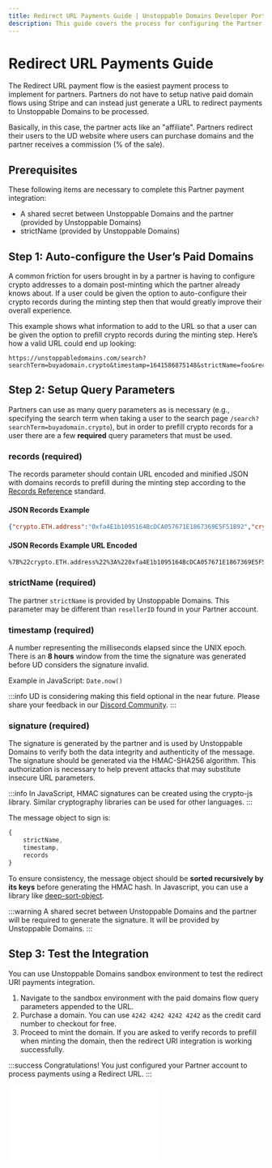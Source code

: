 ```yaml
---
title: Redirect URL Payments Guide | Unstoppable Domains Developer Portal
description: This guide covers the process for configuring the Partner account to mint paid domains using the redirect URL payment processing flow.
---
```


# Redirect URL Payments Guide

The Redirect URL payment flow is the easiest payment process to implement for partners. Partners do not have to setup native paid domain flows using Stripe and can instead just generate a URL to redirect payments to Unstoppable Domains to be processed.

Basically, in this case, the partner acts like an "affiliate". Partners redirect their users to the UD website where users can purchase domains and the partner receives a commission (% of the sale).

## Prerequisites
These following items are necessary to complete this Partner payment integration:
* A shared secret between Unstoppable Domains and the partner (provided by Unstoppable Domains)
* strictName (provided by Unstoppable Domains)

## Step 1: Auto-configure the User’s Paid Domains

A common friction for users brought in by a partner is having to configure crypto addresses to a domain post-minting which the partner already knows about. If a user could be given the option to auto-configure their crypto records during the minting step then that would greatly improve their overall experience.

This example shows what information to add to the URL so that a user can be given the option to prefill crypto records during the minting step. Here’s how a valid URL could end up looking:

```shell
https://unstoppabledomains.com/search?searchTerm=buyadomain.crypto&timestamp=1641586875148&strictName=foo&records=%7B%22crypto.ETH.address%22%3A%220xfa4E1b1095164BcDCA057671E1867369E5F51B92%22%2C%22crypto.BTC.address%22%3A%22bc1qxy2kgdygjrsqtzq2n0yrf2493p83kkfjhx0wlh%22%2C%22crypto.USDT.version.ERC20.address%22%3A%220xfa4E1b1095164BcDCA057671E1867369E5F51B92%22%2C%22crypto.DAI.address%22%3A%220xfa4E1b1095164BcDCA057671E1867369E5F51B92%22%2C%22crypto.EOS.address%22%3A%22playuplandme%22%7D&signature=7038743d813122a9c13c233a24d273535085b67d9a92db5c86669f45ec14b5f2
```

## Step 2: Setup Query Parameters

Partners can use as many query parameters as is necessary (e.g., specifying the search term when taking a user to the search page `/search?searchTerm=buyadomain.crypto`), but in order to prefill crypto records for a user there are a few **required** query parameters that must be used.

### records (required)

The records parameter should contain URL encoded and minified JSON with domains records to prefill during the minting step according to the [Records Reference](/developer-toolkit/reference/records-reference.md) standard.

#### JSON Records Example
```json
{"crypto.ETH.address":"0xfa4E1b1095164BcDCA057671E1867369E5F51B92","crypto.BTC.address":"bc1qxy2kgdygjrsqtzq2n0yrf2493p83kkfjhx0wlh","crypto.USDT.version.ERC20.adress":"0xfa4E1b1095164BcDCA057671E1867369E5F51B92","crypto.DAI.address":"0xfa4E1b1095164BcDCA057671E1867369E5F51B92","crypto.EOS.address":"playuplandme"}
```

#### JSON Records Example URL Encoded
```shell
%7B%22crypto.ETH.address%22%3A%220xfa4E1b1095164BcDCA057671E1867369E5F51B92%22%2C%22crypto.BTC.address%22%3A%22bc1qxy2kgdygjrsqtzq2n0yrf2493p83kkfjhx0wlh%22%2C%22crypto.USDT.version.ERC20.adress%22%3A%220xfa4E1b1095164BcDCA057671E1867369E5F51B92%22%2C%22crypto.DAI.address%22%3A%220xfa4E1b1095164BcDCA057671E1867369E5F51B92%22%2C%22crypto.EOS.address%22%3A%22playuplandme%22%7D
```

### strictName (required)

The partner `strictName` is provided by Unstoppable Domains. This parameter may be different than `resellerID` found in your Partner account.

### timestamp (required)

A number representing the milliseconds elapsed since the UNIX epoch. There is an **8 hours** window from the time the signature was generated before UD considers the signature invalid.

Example in JavaScript: `Date.now()`

:::info
UD is considering making this field optional in the near future. Please share your feedback in our [Discord Community](https://discord.gg/unstoppabledomains).
:::

### signature (required)

The signature is generated by the partner and is used by Unstoppable Domains to verify both the data integrity and authenticity of the message. The signature should be generated via the HMAC-SHA256 algorithm. This authorization is necessary to help prevent attacks that may substitute insecure URL parameters.

:::info
In JavaScript, HMAC signatures can be created using the crypto-js library. Similar cryptography libraries can be used for other languages.
:::

The message object to sign is:
```typescript
{
	strictName,
	timestamp,
	records
}
```

To ensure consistency, the message object should be **sorted recursively by its keys** before generating the HMAC hash. In Javascript, you can use a library like [deep-sort-object](https://www.npmjs.com/package/deep-sort-object).

:::warning
A shared secret between Unstoppable Domains and the partner will be required to generate the signature. It will be provided by Unstoppable Domains.
:::

## Step 3: Test the Integration

You can use Unstoppable Domains sandbox environment to test the redirect URI payments integration.

1. Navigate to the sandbox environment with the paid domains flow query parameters appended to the URL.
2. Purchase a domain. You can use `4242 4242 4242 4242` as the credit card number to checkout for free.
3. Proceed to mint the domain. If you are asked to verify records to prefill when minting the domain, then the redirect URI integration is working successfully.

:::success Congratulations!
You just configured your Partner account to process payments using a Redirect URL.
:::

<embed src="/snippets/_discord.md" />
